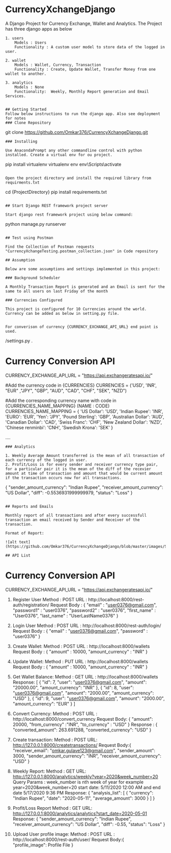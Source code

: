 # CurrencyXchangeDjango
A Django Project for Currency Exchange, Wallet and Analytics. The Project has three django apps as below
```
1. users
	Models : Users
	Functionality : A custom user model to store data of the logged in user.
	
2. wallet
	Models : Wallet, Currency, Transaction
	Functionality : Create, Update Wallet, Transfer Money from one wallet to another.
	
3. analytics
	Models : None
	Functionality:  Weekly, Monthly Report generation and Email Services.
		

## Getting Started
Follow below instructions to run the django app. Also see deployment for notes
### Clone Repository
```
git clone https://github.com/Omkar376/CurrencyXchangeDjango.git
```
### Installing

Use AnacondaPrompt any other commandline control with python installed. Create a virtual env for ou project.

```
pip install virtualenv
virtualenv env
env\Scripts\activate
```

Open the project directory and install the required library from requirments.txt

```
cd {ProjectDirectory}
pip install requirements.txt
```

## Start Django REST framework project server

Start django rest framework project using below command:
```
python manage.py runserver
```

## Test using Postman

Find the Collection of Postman requests "CurrencyXchangeTesting.postman_collection.json" in Code repository 

## Assumption

Below are some assumptions and settings implemented in this project:

### Background Scheduler

A Monthly Transaction Report is generated and an Email is sent for the same to all users on last Friday of the month

### Currencies Configured

This project is configured for 10 Currencies around the world. Currency can be added as below in setting.py file.


For converison of currency {CURRENCY_EXCHANGE_API_URL} end point is used.

```
/settings.py
.

# Currency Conversion API
CURRENCY_EXCHANGE_API_URL = "https://api.exchangeratesapi.io/"

#Add the currency code in {CURRENCIES}
CURRENCIES = ('USD', 'INR', "EUR" ,"JPY", "GBP", "AUD", "CAD", "CHF", "SEK", "NZD")

#Add the corresponding currency name with code in {CURRENCIES_NAME_MAPPING} (NAME : CODE)
CURRENCIES_NAME_MAPPING = {  'US Dollar': 'USD',
                             'Indian Rupee': 'INR',
                             'EURO': 'EUR',
                             'Yen': 'JPY',
                             'Pound Sterling': 'GBP',
                             'Australian Dollar': 'AUD',
                             'Canadian Dollar': 'CAD',
                             'Swiss Franc': 'CHF',
                             'New Zealand Dollar': 'NZD',
                             'Chinese renminbi': 'CNH',
                             'Swedish Krona': 'SEK' }

....
```
### Analytics

1. Weekly Average Amount transferred is the mean of all transaction of each currency of the logged in user.
2. Profit/Loss is for every sender and receiver currency type pair, for a particular pair it is the mean of the diff of the recevier amount at time of transaction and amount that would be current amount if the transaction occurs now for all transactions.
 ```
 {
        "sender_amount_currency": "Indian Rupee",
        "receiver_amount_currency": "US Dollar",
        "diff": -0.5536931999999979,
        "status": "Loss"
 }
```

## Reports and Emails

Monthly report of all transactions and after every successfull transaction an email received by Sender and Receiver of the transaction.

Format of Report:

![alt text](https://github.com/Omkar376/CurrencyXchangeDjango/blob/master/images/SampleReport.JPG)

## API List
```
# Currency Conversion API

CURRENCY_EXCHANGE_API_URL = "https://api.exchangeratesapi.io/"

1. Register User 
	    Method : POST
	    URL : http://localhost:8000/rest-auth/registration/
	    Request Body :    {
				"email" : "user0376@gmail.com",
				"password1" : "user0376",
				"password2" : "user0376",
				"first_name" : "User0376",
				"last_name" : "UserLastName0376"
			      }

2. Login User
	    Method : POST
	    URL : http://localhost:8000/rest-auth/login/
	    Request Body : {
			      "email" : "user0376@gmail.com",
			      "password" : "user0376"
			    }
    
3. Create Wallet:
	    Method : POST
	    URL : http://localhost:8000/wallets
	    Request Body : {
			  "amount" : 10000,
			  "amount_currency" : "INR"
			   }
        
4. Update Wallet:
	    Method : PUT
	    URL : http://localhost:8000/wallets
	    Request Body :    {
		  "amount" : 10000,
		  "amount_currency" : "INR"
		}
	
5. Get Wallet Balance:
	  Method : GET
	  URL : http://localhost:8000/wallets
	  Response:
		[
		    {
			"id": 7,
			"user": "user0376@gmail.com",
			"amount": "20000.00",
			"amount_currency": "INR"
		    },
		    {
			"id": 8,
			"user": "user0376@gmail.com",
			"amount": "2000.00",
			"amount_currency": "USD"
		    },
		    {
			"id": 9,
			"user": "user0376@gmail.com",
			"amount": "2000.00",
			"amount_currency": "EUR"
		    }
		]

6. Convert Currency:
	Method : POST
	URL : http://localhost:8000/convert_currency
	Request Body: {
			"amount": 20000,
			"from_currency" :"INR",
			"to_currency" : "USD"
		      }
	Response : {
	    "converted_amount": 263.691288,
	    "converted_currency": "USD"
	}

7. Create transaction:
	Method : POST
	URL: http://127.0.0.1:8000/createtransactions/
	Request Body:{		
		"receiver_email": "omkar.gulave123@gmail.com",
		"sender_amount": 3000,
		"sender_amount_currency": "INR",
		"receiver_amount_currency": "USD"
	}

8. Weekly Report:
	Method : GET
	URL: http://127.0.0.1:8000/analytics/weekly?year=2020&week_number=20
	Query Params : week_number is nth week of year for example year=2020&week_number=20 
				start date: 5/11/2020 12:00 AM and end date 5/17/2020 9:36 PM
	Response:  {
		    "analysis_list": [
					{
					    "currency": "Indian Rupee",
					    "date": "2020-05-11",
					    "average_amount": 3000
					}
				     ]
		   }

9. Profit/Loss Report 
	Method : GET
	URL: http://127.0.0.1:8000/analytics/analytics?start_date=2020-05-01
	Response: {
			"sender_amount_currency": "Indian Rupee",
			"receiver_amount_currency": "US Dollar",
			"diff": -0.55,
			"status": "Loss"
		 }
		
10. Upload User profile image:
	Method : POST
	URL : http://localhost:8000/rest-auth/user/
	Request Body:{		
		"profile_image": Profile File
		}
